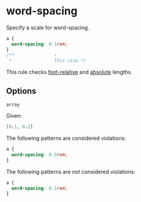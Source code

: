 # word-spacing

Specify a scale for word-spacing.

```css
a {
  word-spacing: 0.1rem;
}
/**               ↑
 *                This size */
```

This rule checks [font-relative](https://drafts.csswg.org/css-values-4/#font-relative-lengths) and [absolute](https://drafts.csswg.org/css-values-4/#absolute-lengths) lengths.

## Options

`array`

Given:

```json
[0.1, 0.2]
```

The following patterns are considered violations:

```css
a {
  word-spacing: 0.5rem;
}
```

The following patterns are _not_ considered violations:

```css
a {
  word-spacing: 0.1rem;
}
```
